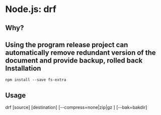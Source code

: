 
Node.js: drf 
=================
Why?
----
Using the program release project can automatically remove redundant version of the document and provide backup, rolled back
Installation
------------

    npm install --save fs-extra
Usage
-----
drf [source] [destination] [--compress=none|zip|gz ] [--bak=bakdir]
